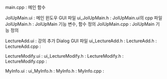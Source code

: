 main.cpp : 메인 함수

JolUpMain.ui : 메인 윈도우 GUI 파일
ui_JolUpMain.h : JolUpMain.ui의 cpp 파일
JolUpMain.h : JolUpMain 기능 변수, 함수 정의
JolUpMain.cpp : JolUpMain 기능 정의

LectureAdd.ui : 강의 추가 Dialog GUI 파일
ui_LectureAdd.h :
LectureAdd.h :
LectureAdd.cpp : 

LectureModify.ui : 
ui_LectureModify.h : 
LectureModify.h : 
LectureModify.cpp : 

MyInfo.ui : 
ui_MyInfo.h : 
MyInfo.h : 
MyInfo.cpp :
